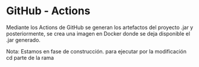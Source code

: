 # GitHub - Actions

Mediante los Actions de GitHub se generan los artefactos del proyecto .jar y posteriormente, se crea una imagen en Docker donde se deja disponible el .jar generado.


Nota:
Estamos en fase de construcción.
para ejecutar por la modificación cd parte de la rama